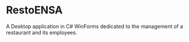 ﻿# RestoENSA
A Desktop application in C# WinForms dedicated to the management of a restaurant and its employees.
